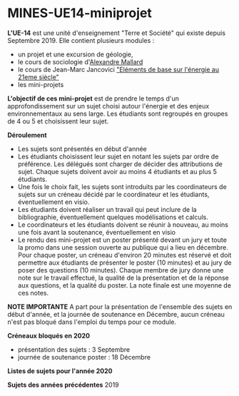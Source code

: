 # MINES-UE14-miniprojet

**L'UE-14** est une unité d'enseignement "Terre et Société" qui existe depuis Septembre 2019. Elle contient plusieurs modules : 
 * un projet et une excursion de géologie, 
 * le cours de sociologie d'[Alexandre Mallard](http://www.csi.mines-paristech.fr/equipe/chercheurs/alexandre-mallard/)  
 * le cours de Jean-Marc Jancovici ["Eléments de base sur l'énergie au 21eme siècle"](https://jancovici.com/publications-et-co/cours-mines-paristech-2019/cours-mines-paris-tech-juin-2019/)
 * les mini-projets 

**L'objectif de ces mini-projet** est de prendre le temps d'un approfondissement sur un sujet choisi autour l'énergie et des enjeux environnementaux au sens large. Les étudiants sont regroupés en groupes de 4 ou 5 et choisissent leur sujet. 

**Déroulement** 
 * Les sujets sont présentés en début d'année
 * Les étudiants choisissent leur sujet en notant les sujets par ordre de préférence. Les délégués sont charger de décider des attributions de sujet. Chaque sujets doivent avoir au moins 4 étudiants et au plus 5 étudiants. 
 * Une fois le choix fait, les sujets sont introduits par les coordinateurs de sujets sur un créneau décidé par le coordinateur et les étudiants, éventuellement en visio. 
 * Les étudiants doivent réaliser un travail qui peut inclure de la bibliographie, éventuellement quelques modélisations et calculs. 
 * Le coordinateurs et les étudiants doivent se réunir à nouveau, au moins une fois avant la soutenance, éventuellement en visio
 * Le rendu des mini-projet est un poster présenté devant un jury et toute la promo dans une session ouverte au publique qui a lieu en décembre. Pour chaque poster, un créneau d'environ 20 minutes est réservé et doit permettre aux étudiants de présenter le poster (10 minutes) et au jury de poser des questions (10 minutes). Chaque membre de jury donne une note sur le travail effectué, la qualité de la présentation et de la réponse aux questions, et la qualité du poster. La note finale est une moyenne de ces notes.  
 
**NOTE IMPORTANTE** A part pour la présentation de l'ensemble des sujets en début d'année, et la journée de soutenance en Décembre, aucun créneau n'est pas bloqué dans l'emploi du temps pour ce module. 

**Créneaux bloqués en 2020** 
 * présentation des sujets : 3 Septembre
 * journée de soutenance poster : 18 Décembre

**Listes de sujets pour l'année 2020**


**Sujets des années précédentes** 2019
